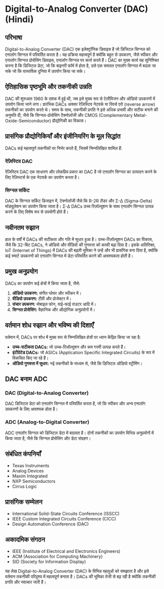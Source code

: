 # Digital-to-Analog Converter (DAC) (Hindi)

## परिभाषा

Digital-to-Analog Converter (DAC) एक इलेक्ट्रॉनिक डिवाइस है जो डिजिटल सिग्नल को एनालॉग सिग्नल में परिवर्तित करता है। यह प्रक्रिया महत्वपूर्ण है क्योंकि बहुत से उपकरण, जैसे स्पीकर और एनालॉग सिग्नल प्रोसेसिंग डिवाइस, एनालॉग सिग्नल पर कार्य करते हैं। DAC का मुख्य कार्य यह सुनिश्चित करना है कि डिजिटल डेटा, जो कि बाइनरी फॉर्म में होता है, उसे एक समतल एनालॉग सिग्नल में बदला जा सके जो कि वास्तविक दुनिया में उपयोग किया जा सके।

## ऐतिहासिक पृष्ठभूमि और तकनीकी उन्नति

DAC की शुरुआत 1960 के दशक में हुई थी, जब इसे मुख्य रूप से टेलीविजन और ऑडियो उपकरणों में उपयोग किया जाने लगा। प्रारंभिक DACs अक्सर रेज़िस्टिव नेटवर्क या रिवर्स एरो (reverse arrow) तकनीकों का उपयोग करते थे। समय के साथ, तकनीकी प्रगति ने इसे अधिक प्रभावी और सटीक बनाने की अनुमति दी, जैसे कि सिग्नल-प्रोसेसिंग टैक्नोलॉजी और CMOS (Complementary Metal-Oxide-Semiconductor) प्रौद्योगिकी का विकास।

## प्रासंगिक प्रौद्योगिकियाँ और इंजीनियरिंग के मूल सिद्धांत

DACs कई महत्वपूर्ण तकनीकों पर निर्भर करते हैं, जिसमें निम्नलिखित शामिल हैं:

### रेज़िस्टिव DAC

रेज़िस्टिव DAC एक साधारण और लोकप्रिय प्रकार का DAC है जो एनालॉग सिग्नल का उत्पादन करने के लिए रेज़िस्टर्स के एक नेटवर्क का उपयोग करता है। 

### सिग्नल सर्किट

DAC के सिग्नल सर्किट डिजाइन में, टेक्नोलॉजी जैसे कि R-2R लैडर और Σ-Δ (Sigma-Delta) मॉड्यूलेशन का उपयोग किया जाता है। Σ-Δ DACs उच्च रिज़ॉल्यूशन के साथ एनालॉग सिग्नल उत्पन्न करने के लिए विशेष रूप से उपयोगी होते हैं।

## नवीनतम रुझान

हाल के वर्षों में DACs की सटीकता और गति में सुधार हुआ है। उच्च-रिज़ॉल्यूशन DACs का विकास, जैसे कि 32-बिट DACs, ने ऑडियो और वीडियो की गुणवत्ता को काफी बढ़ा दिया है। इसके अतिरिक्त, IoT (Internet of Things) में DACs की बढ़ती भूमिका ने उन्हें और भी प्रासंगिक बना दिया है, क्योंकि कई स्मार्ट उपकरणों को एनालॉग सिग्नल में डेटा परिवर्तित करने की आवश्यकता होती है।

## प्रमुख अनुप्रयोग

DACs का उपयोग कई क्षेत्रों में किया जाता है, जैसे:

1. **ऑडियो उपकरण:** संगीत प्लेयर और स्पीकर में।
2. **वीडियो उपकरण:** टीवी और प्रोजेक्टर में।
3. **संचार उपकरण:** मोबाइल फोन, वाई-फाई राउटर आदि में।
4. **सिग्नल प्रोसेसिंग:** वैज्ञानिक और औद्योगिक अनुप्रयोगों में।

## वर्तमान शोध रुझान और भविष्य की दिशाएँ

वर्तमान में, DACs पर शोध में मुख्य रूप से निम्नलिखित क्षेत्रों पर ध्यान केंद्रित किया जा रहा है:

- **उच्च-सटीकता DACs:** जो उच्च-रिज़ॉल्यूशन और कम गरमी उत्पन्न करते हैं।
- **इंटीग्रेटेड DACs:** जो ASICs (Application Specific Integrated Circuits) के रूप में विकसित किए जा रहे हैं।
- **ऑडियो गुणवत्ता में सुधार:** नई तकनीकों के माध्यम से, जैसे कि डिजिटल ऑडियो स्ट्रीमिंग।

## DAC बनाम ADC

### DAC (Digital-to-Analog Converter)

DAC डिजिटल डेटा को एनालॉग सिग्नल में परिवर्तित करता है, जो कि स्पीकर और अन्य एनालॉग उपकरणों के लिए आवश्यक होता है।

### ADC (Analog-to-Digital Converter)

ADC एनालॉग सिग्नल को डिजिटल डेटा में बदलता है। दोनों तकनीकों का उपयोग विभिन्न अनुप्रयोगों में किया जाता है, जैसे कि सिग्नल प्रोसेसिंग और डेटा संग्रहण।

## संबंधित कंपनियाँ

- Texas Instruments
- Analog Devices
- Maxim Integrated
- NXP Semiconductors
- Cirrus Logic

## प्रासंगिक सम्मेलन

- International Solid-State Circuits Conference (ISSCC)
- IEEE Custom Integrated Circuits Conference (CICC)
- Design Automation Conference (DAC)

## अकादमिक संगठन

- IEEE (Institute of Electrical and Electronics Engineers)
- ACM (Association for Computing Machinery)
- SID (Society for Information Display)

यह लेख Digital-to-Analog Converter (DAC) के विभिन्न पहलुओं को समझाता है और इसे वर्तमान तकनीकी परिदृश्य में महत्वपूर्ण बनाता है। DACs की भूमिका तेजी से बढ़ रही है क्योंकि तकनीकी प्रगति और नवाचार जारी हैं।